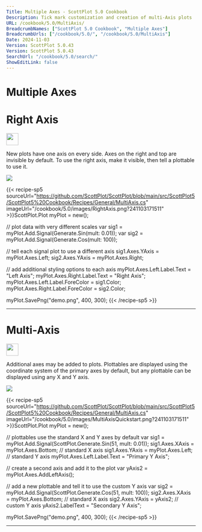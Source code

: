 ```yaml
---
Title: Multiple Axes - ScottPlot 5.0 Cookbook
Description: Tick mark customization and creation of multi-Axis plots
URL: /cookbook/5.0/MultiAxis/
BreadcrumbNames: ["ScottPlot 5.0 Cookbook", "Multiple Axes"]
BreadcrumbUrls: ["/cookbook/5.0/", "/cookbook/5.0/MultiAxis"]
Date: 2024-11-03
Version: ScottPlot 5.0.43
Version: ScottPlot 5.0.43
SearchUrl: "/cookbook/5.0/search/"
ShowEditLink: false
---
```


<h1>Multiple Axes</h1>


<div class='d-flex align-items-center mt-5'>
<h1 class='me-2 text-dark my-0 border-0'>Right Axis</h1>
<a href='/cookbook/5.0/MultiAxis/RightAxis' target='_blank'>
<img src='/images/icons/new-window.svg' style='height: 2rem;' class='new-window-icon'>
</a>
</div>

New plots have one axis on every side. Axes on the right and top are invisible by default. To use the right axis, make it visible, then tell a plottable to use it. 

[![](/cookbook/5.0/images/RightAxis.png?241103171511)](/cookbook/5.0/images/RightAxis.png?241103171511)

{{< recipe-sp5 sourceUrl="https://github.com/ScottPlot/ScottPlot/blob/main/src/ScottPlot5/ScottPlot5%20Cookbook/Recipes/General/MultiAxis.cs" imageUrl="/cookbook/5.0/images/RightAxis.png?241103171511" >}}ScottPlot.Plot myPlot = new();

// plot data with very different scales
var sig1 = myPlot.Add.Signal(Generate.Sin(mult: 0.01));
var sig2 = myPlot.Add.Signal(Generate.Cos(mult: 100));

// tell each signal plot to use a different axis
sig1.Axes.YAxis = myPlot.Axes.Left;
sig2.Axes.YAxis = myPlot.Axes.Right;

// add additional styling options to each axis
myPlot.Axes.Left.Label.Text = "Left Axis";
myPlot.Axes.Right.Label.Text = "Right Axis";
myPlot.Axes.Left.Label.ForeColor = sig1.Color;
myPlot.Axes.Right.Label.ForeColor = sig2.Color;

myPlot.SavePng("demo.png", 400, 300);
{{< /recipe-sp5 >}}

<hr class='my-5 invisible'>



<div class='d-flex align-items-center mt-5'>
<h1 class='me-2 text-dark my-0 border-0'>Multi-Axis</h1>
<a href='/cookbook/5.0/MultiAxis/MultiAxisQuickstart' target='_blank'>
<img src='/images/icons/new-window.svg' style='height: 2rem;' class='new-window-icon'>
</a>
</div>

Additional axes may be added to plots. Plottables are displayed using the coordinate system of the primary axes by default, but any plottable can be displayed using any X and Y axis.

[![](/cookbook/5.0/images/MultiAxisQuickstart.png?241103171511)](/cookbook/5.0/images/MultiAxisQuickstart.png?241103171511)

{{< recipe-sp5 sourceUrl="https://github.com/ScottPlot/ScottPlot/blob/main/src/ScottPlot5/ScottPlot5%20Cookbook/Recipes/General/MultiAxis.cs" imageUrl="/cookbook/5.0/images/MultiAxisQuickstart.png?241103171511" >}}ScottPlot.Plot myPlot = new();

// plottables use the standard X and Y axes by default
var sig1 = myPlot.Add.Signal(ScottPlot.Generate.Sin(51, mult: 0.01));
sig1.Axes.XAxis = myPlot.Axes.Bottom; // standard X axis
sig1.Axes.YAxis = myPlot.Axes.Left; // standard Y axis
myPlot.Axes.Left.Label.Text = "Primary Y Axis";

// create a second axis and add it to the plot
var yAxis2 = myPlot.Axes.AddLeftAxis();

// add a new plottable and tell it to use the custom Y axis
var sig2 = myPlot.Add.Signal(ScottPlot.Generate.Cos(51, mult: 100));
sig2.Axes.XAxis = myPlot.Axes.Bottom; // standard X axis
sig2.Axes.YAxis = yAxis2; // custom Y axis
yAxis2.LabelText = "Secondary Y Axis";

myPlot.SavePng("demo.png", 400, 300);
{{< /recipe-sp5 >}}

<hr class='my-5 invisible'>


